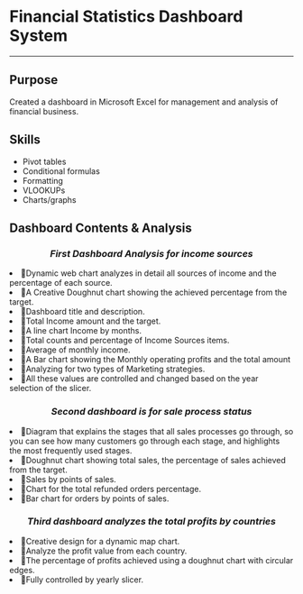 <h1>Financial Statistics Dashboard System</h1>
<hr>

<h2>Purpose</h2>
Created a dashboard in Microsoft Excel for management and analysis of financial business.

<h2>Skills</h2>
<ul>

<li>Pivot tables</li>
<li>Conditional formulas</li>
<li>Formatting</li>
<li>VLOOKUPs</li> 
<li>Charts/graphs</li>
</ul>

<h2>Dashboard Contents & Analysis</h2>

<i><h3 align="center">First Dashboard Analysis for income sources</h3></i>

<li>🔶Dynamic web chart analyzes in detail all sources of income and the percentage of each source.
<li>🔶A Creative Doughnut chart showing the achieved percentage from the target.
<li>🔶Dashboard title and description.
<li>🔶Total Income amount and the target.
<li>🔶A line chart Income by months.
<li>🔶Total counts and percentage of Income Sources items.
<li>🔶Average of monthly income.
<li>🔶A Bar chart showing the Monthly operating profits and the total amount
<li>🔶Analyzing for two types of Marketing strategies. 
<li>🔶All these values are controlled and changed based on the year selection of the slicer.

<i><h3 align="center">Second dashboard is for sale process status</h3></i>

<li>🔷Diagram that explains the stages that all sales processes go through, so you can see how many customers go through each stage, and highlights the most frequently used stages.
<li>🔷Doughnut chart showing total sales, the percentage of sales achieved from the target.
<li>🔷Sales by points of sales.
<li>🔷Chart for the total refunded orders percentage.
<li>🔷Bar chart for orders by points of sales.

<i><h3 align="center">Third dashboard analyzes the total profits by countries</h3></i>

<li>🔺Creative design for a dynamic map chart.
<li>🔺Analyze the profit value from each country.
<li>🔺The percentage of profits achieved using a doughnut chart with circular edges.
<li>🔺Fully controlled by yearly slicer.
